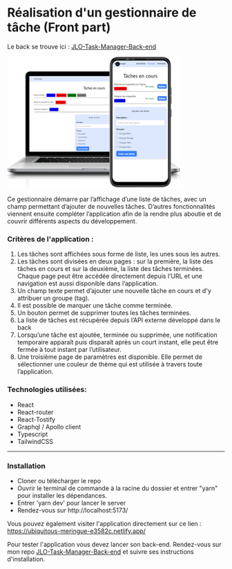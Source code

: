 # Réalisation d'un gestionnaire de tâche (Front part)
Le back se trouve ici : [JLO-Task-Manager-Back-end](https://github.com/CharonTom/JLO-Task-Manager-Back-end)

<img src="https://github.com/CharonTom/my-website/blob/main/src/assets/img/task.png" alt="application sur pc et mobile" width="400"/>

Ce gestionnaire démarre par l’affichage d’une liste de tâches, avec un champ permettant d’ajouter de nouvelles tâches. D’autres fonctionnalités viennent ensuite compléter l’application afin de la rendre plus aboutie et de couvrir différents aspects du développement.

### Critères de l'application :

1. Les tâches sont affichées sous forme de liste, les unes sous les autres.
2. Les tâches sont divisées en deux pages : sur la première, la liste des tâches en cours et
   sur la deuxième, la liste des tâches terminées. Chaque page peut être accédée
   directement depuis l’URL et une navigation est aussi disponible dans l’application.
3. Un champ texte permet d’ajouter une nouvelle tâche en cours et d'y attribuer un groupe (tag).
4. Il est possible de marquer une tâche comme terminée.
5. Un bouton permet de supprimer toutes les tâches terminées.
6. La liste de tâches est récupérée depuis l’API externe développé dans le back
7. Lorsqu’une tâche est ajoutée, terminée ou supprimée, une notification temporaire
   apparaît puis disparaît après un court instant, elle peut être fermée à tout instant par l’utilisateur.
8. Une troisième page de paramètres est disponible. Elle permet de sélectionner une couleur de thème qui est utilisée à travers toute l’application.

### Technologies utilisées:

- React
- React-router
- React-Tostify
- Graphql / Apollo client
- Typescript
- TailwindCSS

---

### Installation

- Cloner ou télécharger le repo
- Ouvrir le terminal de commande à la racine du dossier et entrer "yarn" pour installer les dépendances.
- Entrer 'yarn dev' pour lancer le server
- Rendez-vous sur http://localhost:5173/

Vous pouvez également visiter l'application directement sur ce lien : https://ubiquitous-meringue-e3582c.netlify.app/

Pour tester l'application vous devez lancer son back-end.
Rendez-vous sur mon repo [JLO-Task-Manager-Back-end](https://github.com/CharonTom/JLO-Task-Manager-Back-end) et suivre ses instructions d'installation.
